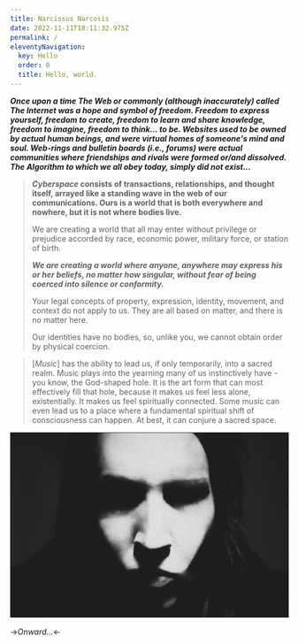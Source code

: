 ```yaml
---
title: Narcissus Narcosis
date: 2022-11-11T18:11:32.975Z
permalink: /
eleventyNavigation:
  key: Hello
  order: 0
  title: Hello, world.
---
```

***Once upon a time The Web or commonly (although inaccurately) called The Internet was a hope and symbol of freedom. Freedom to express yourself, freedom to create, freedom to learn and share knowledge, freedom to imagine, freedom to think... to be. Websites used to be owned by actual human beings, and were virtual homes of someone's mind and soul. Web-rings and bulletin boards (i.e., forums) were actual communities where friendships and rivals were formed or/and dissolved. The Algorithm to which we all obey today, simply did not exist...***









> ***Cyberspace* consists of transactions, relationships, and thought itself, arrayed like a standing wave in the web of our communications. Ours is a world that is both everywhere and nowhere, but it is not where bodies live.**
>
> We are creating a world that all may enter without privilege or prejudice accorded by race, economic power, military force, or station of birth.
>
> ***We are creating a world where anyone, anywhere may express his or her beliefs, no matter how singular, without fear of being coerced into silence or conformity.***
>
> Your legal concepts of property, expression, identity, movement, and context do not apply to us. They are all based on matter, and there is no matter here.
>
> Our identities have no bodies, so, unlike you, we cannot obtain order by physical coercion.



> [*Music*] has the ability to lead us, if only temporarily, into a sacred realm. Music plays into the yearning many of us instinctively have - you know, the God-shaped hole. It is the art form that can most effectively fill that hole, because it makes us feel less alone, existentially. It makes us feel spiritually connected. Some music can even lead us to a place where a fundamental spiritual shift of consciousness can happen. At best, it can conjure a sacred space.

![Hello, world](/static/img/tumblr_ly6coapx041qlnruvo1_1280.jpg)

\->*Onward...*<-